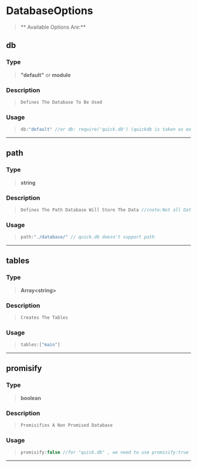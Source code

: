 # DatabaseOptions 
> ** Available Options Are:**
## db 
### Type
> **"default"** or **module** 
### Description
>```js
> Defines The Database To Be Used
>```
### Usage
>```js
> db:"default" //or db: require('quick.db') (quickdb is taken as example)
>```
---
## path
### Type
> **string** 
### Description
>```js
> Defines The Path Database Will Store The Data //(note:Not all Database Supports Path)
>```
### Usage
>```js
> path:"./database/" // quick.db doesn't support path 
>```
---
## tables 
### Type
> **Array\<string\>**
### Description
>```js
> Creates The Tables 
>```
### Usage
>```js
> tables:["main"]
>```
---
## promisify 
### Type
> **boolean** 
### Description
>```js
> Promisifies A Non Promised Database 
>```
### Usage
>```js
> promisify:false //for "quick.db" , we need to use promisify:true 
>```
---
